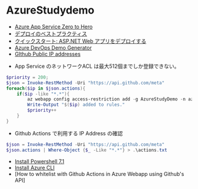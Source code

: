 # AzureStudydemo

+ [Azure App Service Zero to Hero](https://www.sigmact.com/updated/zero-to-hero/)
+ [デプロイのベストプラクティス](https://docs.microsoft.com/ja-jp/azure/app-service/deploy-best-practices#continuously-deploy-code)
+ [クイックスタート: ASP.NET Web アプリをデプロイする](https://docs.microsoft.com/ja-jp/azure/app-service/quickstart-dotnetcore?tabs=netcore31&pivots=development-environment-vscode)
+ [Azure DevOps Demo Generator](https://azuredevopsdemogenerator.azurewebsites.net/)
+ [GIthub Public IP addresses](https://docs.github.com/en/rest/reference/meta)


* App Service のネットワークACL は最大512個までしか登録できない。
```Powershell
$priority = 200;
$json = Invoke-RestMethod -Uri "https://api.github.com/meta"
foreach($ip in $json.actions){
    if($ip -like "*.*"){
        az webapp config access-restriction add -g AzureStudyDemo -n azurestudydemo --slot dev --rule-name $ip --action Allow --ip-address $ip --priority $priority
        Write-Output "$($ip) added to rules."
        $priority++
    }
}
```

* Github Actions で利用する IP Address の確認
```Powershell
$json = Invoke-RestMethod -Uri "https://api.github.com/meta"
$json.actions | Where-Object {$_ -Like "*.*"} > .\actions.txt
```
+ [Install Powershell 7.1](https://docs.microsoft.com/en-us/powershell/scripting/install/installing-powershell-core-on-windows?view=powershell-7.1)
+ [Install Azure CLI](https://docs.microsoft.com/en-us/cli/azure/install-azure-cli-windows?tabs=azure-cli)
+ [How to whitelist with Github Actions in Azure Webapp using Github's API]
